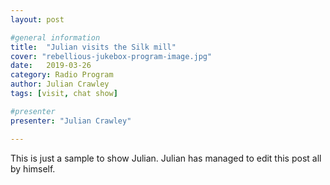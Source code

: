 ```yaml
---
layout: post

#general information
title:  "Julian visits the Silk mill"
cover: "rebellious-jukebox-program-image.jpg"
date:   2019-03-26
category: Radio Program
author: Julian Crawley
tags: [visit, chat show]

#presenter
presenter: "Julian Crawley"

---
```


This is just a sample to show Julian.
Julian has managed to edit this post all by himself.
